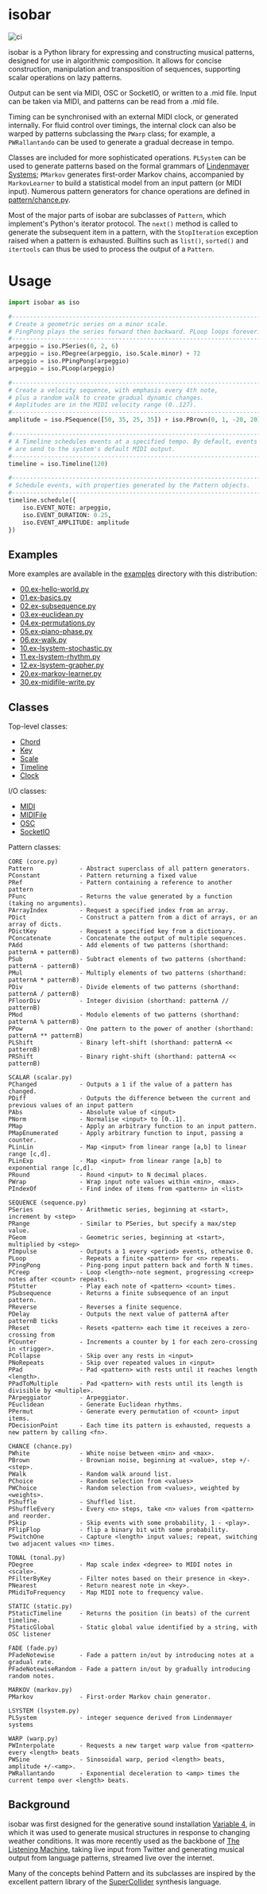 # isobar

![ci](https://github.com/ideoforms/isobar/workflows/ci/badge.svg)

isobar is a Python library for expressing and constructing musical patterns, designed for use in algorithmic composition. It allows for concise construction, manipulation and transposition of sequences, supporting scalar operations on lazy patterns.

Output can be sent via MIDI, OSC or SocketIO, or written to a .mid file. Input can be taken via MIDI, and patterns can be read from a .mid file.

Timing can be synchronised with an external MIDI clock, or generated internally. For fluid control over timings, the internal clock can also be warped by patterns subclassing the `PWarp` class; for example, a `PWRallantando` can be used to generate a gradual decrease in tempo.

Classes are included for more sophisticated operations. `PLSystem` can be used to generate patterns based on the formal grammars of [Lindenmayer Systems](http://en.wikipedia.org/wiki/L-system); `PMarkov` generates first-order Markov chains, accompanied by `MarkovLearner` to build a statistical model from an input pattern (or MIDI input). Numerous pattern generators for chance operations are defined in [pattern/chance.py](isobar/pattern/chance.py).

Most of the major parts of isobar are subclasses of `Pattern`, which implement's Python's iterator protocol. The `next()` method is called to generate the subsequent item in a pattern, with the `StopIteration` exception raised when a pattern is exhausted. Builtins such as `list()`, `sorted()` and `itertools` can thus be used to process the output of a `Pattern`.

# Usage

```python
import isobar as iso

#------------------------------------------------------------------------
# Create a geometric series on a minor scale.
# PingPong plays the series forward then backward. PLoop loops forever.
#------------------------------------------------------------------------
arpeggio = iso.PSeries(0, 2, 6)
arpeggio = iso.PDegree(arpeggio, iso.Scale.minor) + 72
arpeggio = iso.PPingPong(arpeggio)
arpeggio = iso.PLoop(arpeggio)

#------------------------------------------------------------------------
# Create a velocity sequence, with emphasis every 4th note,
# plus a random walk to create gradual dynamic changes.
# Amplitudes are in the MIDI velocity range (0..127).
#------------------------------------------------------------------------
amplitude = iso.PSequence([50, 35, 25, 35]) + iso.PBrown(0, 1, -20, 20)

#------------------------------------------------------------------------
# A Timeline schedules events at a specified tempo. By default, events
# are send to the system's default MIDI output.
#------------------------------------------------------------------------
timeline = iso.Timeline(120)

#------------------------------------------------------------------------
# Schedule events, with properties generated by the Pattern objects.
#------------------------------------------------------------------------
timeline.schedule({
    iso.EVENT_NOTE: arpeggio,
    iso.EVENT_DURATION: 0.25,
    iso.EVENT_AMPLITUDE: amplitude
})
```

## Examples

More examples are available in the [examples](examples) directory with this
distribution:

* [00.ex-hello-world.py](examples/00.ex-hello-world.py)
* [01.ex-basics.py](examples/01.ex-basics.py)
* [02.ex-subsequence.py](examples/02.ex-subsequence.py)
* [03.ex-euclidean.py](examples/03.ex-euclidean.py)
* [04.ex-permutations.py](examples/04.ex-permutations.py)
* [05.ex-piano-phase.py](examples/05.ex-piano-phase.py)
* [06.ex-walk.py](examples/06.ex-walk.py)
* [10.ex-lsystem-stochastic.py](examples/10.ex-lsystem-stochastic.py)
* [11.ex-lsystem-rhythm.py](examples/11.ex-lsystem-rhythm.py)
* [12.ex-lsystem-grapher.py](examples/12.ex-lsystem-grapher.py)
* [20.ex-markov-learner.py](examples/20.ex-markov-learner.py)
* [30.ex-midifile-write.py](examples/30.ex-midifile-write.py)

## Classes

Top-level classes:

* [Chord](isobar/chord.py)
* [Key](isobar/key.py)
* [Scale](isobar/scale.py)
* [Timeline](isobar/timeline.py)
* [Clock](isobar/clock.py)

I/O classes:

* [MIDI](isobar/io/midi)
* [MIDIFile](isobar/io/midifile)
* [OSC](isobar/io/osc)
* [SocketIO](isobar/io/socketio)

Pattern classes:

    CORE (core.py)
    Pattern             - Abstract superclass of all pattern generators.
    PConstant           - Pattern returning a fixed value
    PRef                - Pattern containing a reference to another pattern
    PFunc               - Returns the value generated by a function (taking no arguments).
    PArrayIndex         - Request a specified index from an array.
    PDict               - Construct a pattern from a dict of arrays, or an array of dicts.
    PDictKey            - Request a specified key from a dictionary.
    PConcatenate        - Concatenate the output of multiple sequences.
    PAdd                - Add elements of two patterns (shorthand: patternA + patternB)
    PSub                - Subtract elements of two patterns (shorthand: patternA - patternB)
    PMul                - Multiply elements of two patterns (shorthand: patternA * patternB)
    PDiv                - Divide elements of two patterns (shorthand: patternA / patternB)
    PFloorDiv           - Integer division (shorthand: patternA // patternB)
    PMod                - Modulo elements of two patterns (shorthand: patternA % patternB)
    PPow                - One pattern to the power of another (shorthand: patternA ** patternB)
    PLShift             - Binary left-shift (shorthand: patternA << patternB)
    PRShift             - Binary right-shift (shorthand: patternA << patternB)

    SCALAR (scalar.py)
    PChanged            - Outputs a 1 if the value of a pattern has changed.
    PDiff               - Outputs the difference between the current and previous values of an input pattern
    PAbs                - Absolute value of <input>
    PNorm               - Normalise <input> to [0..1].
    PMap                - Apply an arbitrary function to an input pattern.
    PMapEnumerated      - Apply arbitrary function to input, passing a counter.
    PLinLin             - Map <input> from linear range [a,b] to linear range [c,d].
    PLinExp             - Map <input> from linear range [a,b] to exponential range [c,d].
    PRound              - Round <input> to N decimal places.
    PWrap               - Wrap input note values within <min>, <max>.
    PIndexOf            - Find index of items from <pattern> in <list>

    SEQUENCE (sequence.py)
    PSeries             - Arithmetic series, beginning at <start>, increment by <step>
    PRange              - Similar to PSeries, but specify a max/step value.
    PGeom               - Geometric series, beginning at <start>, multiplied by <step>
    PImpulse            - Outputs a 1 every <period> events, otherwise 0.
    PLoop               - Repeats a finite <pattern> for <n> repeats.
    PPingPong           - Ping-pong input pattern back and forth N times.
    PCreep              - Loop <length>-note segment, progressing <creep> notes after <count> repeats.
    PStutter            - Play each note of <pattern> <count> times.
    PSubsequence        - Returns a finite subsequence of an input pattern.
    PReverse            - Reverses a finite sequence.
    PDelay              - Outputs the next value of patternA after patternB ticks
    PReset              - Resets <pattern> each time it receives a zero-crossing from
    PCounter            - Increments a counter by 1 for each zero-crossing in <trigger>.
    PCollapse           - Skip over any rests in <input>
    PNoRepeats          - Skip over repeated values in <input>
    PPad                - Pad <pattern> with rests until it reaches length <length>.
    PPadToMultiple      - Pad <pattern> with rests until its length is divisible by <multiple>.
    PArpeggiator        - Arpeggiator.
    PEuclidean          - Generate Euclidean rhythms.
    PPermut             - Generate every permutation of <count> input items.
    PDecisionPoint      - Each time its pattern is exhausted, requests a new pattern by calling <fn>.

    CHANCE (chance.py)
    PWhite              - White noise between <min> and <max>.
    PBrown              - Brownian noise, beginning at <value>, step +/-<step>.
    PWalk               - Random walk around list.
    PChoice             - Random selection from <values>
    PWChoice            - Random selection from <values>, weighted by <weights>.
    PShuffle            - Shuffled list.
    PShuffleEvery       - Every <n> steps, take <n> values from <pattern> and reorder.
    PSkip               - Skip events with some probability, 1 - <play>.
    PFlipFlop           - flip a binary bit with some probability.
    PSwitchOne          - Capture <length> input values; repeat, switching two adjacent values <n> times.

    TONAL (tonal.py)
    PDegree             - Map scale index <degree> to MIDI notes in <scale>.
    PFilterByKey        - Filter notes based on their presence in <key>.
    PNearest            - Return nearest note in <key>.
    PMidiToFrequency    - Map MIDI note to frequency value.

    STATIC (static.py)
    PStaticTimeline     - Returns the position (in beats) of the current timeline.
    PStaticGlobal       - Static global value identified by a string, with OSC listener

    FADE (fade.py)
    PFadeNotewise       - Fade a pattern in/out by introducing notes at a gradual rate.
    PFadeNotewiseRandom - Fade a pattern in/out by gradually introducing random notes.

    MARKOV (markov.py)
    PMarkov             - First-order Markov chain generator.

    LSYSTEM (lsystem.py)
    PLSystem            - integer sequence derived from Lindenmayer systems

    WARP (warp.py)
    PWInterpolate       - Requests a new target warp value from <pattern> every <length> beats
    PWSine              - Sinosoidal warp, period <length> beats, amplitude +/-<amp>.
    PWRallantando       - Exponential deceleration to <amp> times the current tempo over <length> beats.

## Background

isobar was first designed for the generative sound installation [Variable 4](http://www.variable4.org.uk), in which it was used to generate musical structures in response to changing weather conditions. It was more recently used as the backbone of [The Listening Machine](http://www.thelisteningmachine.org/), taking live input from Twitter and generating musical output from language patterns, streamed live over the internet.

Many of the concepts behind Pattern and its subclasses are inspired by the excellent pattern library of the [SuperCollider](http://supercollider.sf.net) synthesis language.


